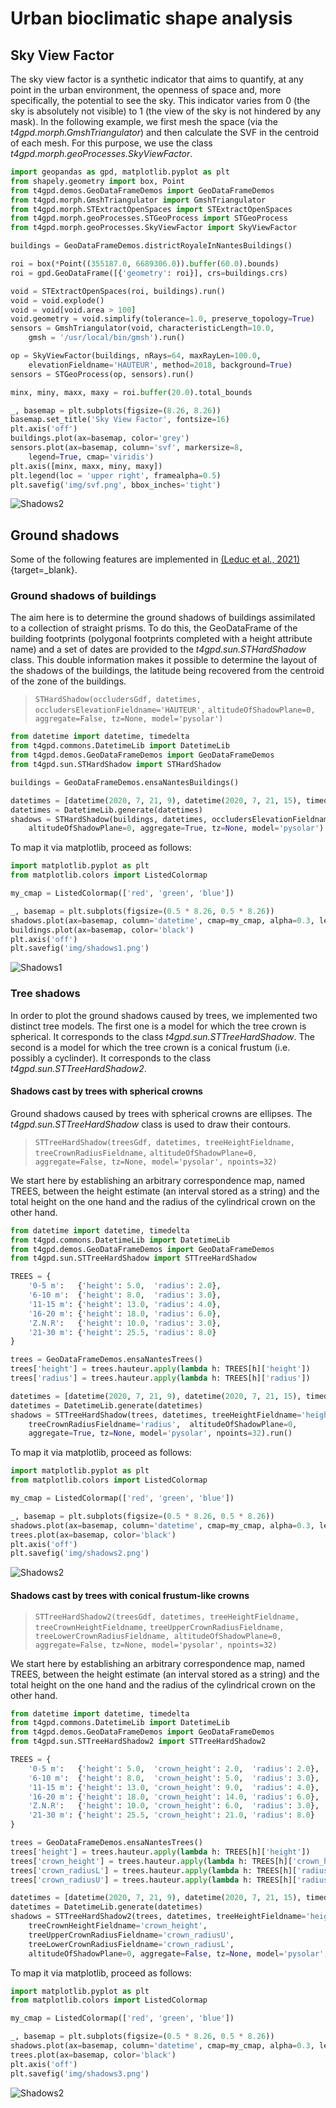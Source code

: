 # Urban bioclimatic shape analysis
## Sky View Factor

The sky view factor is a synthetic indicator that aims to quantify, at any point in the urban environment, the openness of space and, more specifically, the potential to see the sky. This indicator varies from 0 (the sky is absolutely not visible) to 1 (the view of the sky is not hindered by any mask). In the following example, we first mesh the space (via the *t4gpd.morph.GmshTriangulator*) and then calculate the SVF in the centroid of each mesh. For this purpose, we use the class *t4gpd.morph.geoProcesses.SkyViewFactor*.

```python
import geopandas as gpd, matplotlib.pyplot as plt
from shapely.geometry import box, Point
from t4gpd.demos.GeoDataFrameDemos import GeoDataFrameDemos
from t4gpd.morph.GmshTriangulator import GmshTriangulator
from t4gpd.morph.STExtractOpenSpaces import STExtractOpenSpaces
from t4gpd.morph.geoProcesses.STGeoProcess import STGeoProcess
from t4gpd.morph.geoProcesses.SkyViewFactor import SkyViewFactor

buildings = GeoDataFrameDemos.districtRoyaleInNantesBuildings()

roi = box(*Point((355187.0, 6689306.0)).buffer(60.0).bounds)
roi = gpd.GeoDataFrame([{'geometry': roi}], crs=buildings.crs)

void = STExtractOpenSpaces(roi, buildings).run()
void = void.explode()
void = void[void.area > 100]
void.geometry = void.simplify(tolerance=1.0, preserve_topology=True)
sensors = GmshTriangulator(void, characteristicLength=10.0, 
	gmsh = '/usr/local/bin/gmsh').run()

op = SkyViewFactor(buildings, nRays=64, maxRayLen=100.0,
	elevationFieldname='HAUTEUR', method=2018, background=True)
sensors = STGeoProcess(op, sensors).run()

minx, miny, maxx, maxy = roi.buffer(20.0).total_bounds

_, basemap = plt.subplots(figsize=(8.26, 8.26))
basemap.set_title('Sky View Factor', fontsize=16)
plt.axis('off')
buildings.plot(ax=basemap, color='grey')
sensors.plot(ax=basemap, column='svf', markersize=8, 
	legend=True, cmap='viridis')
plt.axis([minx, maxx, miny, maxy])
plt.legend(loc = 'upper right', framealpha=0.5)
plt.savefig('img/svf.png', bbox_inches='tight')
```

![Shadows2](img/svf.png)

## Ground shadows

Some of the following features are implemented in [(Leduc et al.,
2021)](https://hal.archives-ouvertes.fr/hal-03368426/document){target=_blank}.

### Ground shadows of buildings

The aim here is to determine the ground shadows of buildings
assimilated to a collection of straight prisms. To do this, the
GeoDataFrame of the building footprints (polygonal footprints
completed with a height attribute name) and a set of dates are
provided to the *t4gpd.sun.STHardShadow* class. This double
information makes it possible to determine the layout of the shadows
of the buildings, the latitude being recovered from the centroid of
the zone of the buildings.

> `STHardShadow(occludersGdf, datetimes, occludersElevationFieldname='HAUTEUR',`
> `altitudeOfShadowPlane=0, aggregate=False, tz=None, model='pysolar')`

```python
from datetime import datetime, timedelta
from t4gpd.commons.DatetimeLib import DatetimeLib
from t4gpd.demos.GeoDataFrameDemos import GeoDataFrameDemos
from t4gpd.sun.STHardShadow import STHardShadow

buildings = GeoDataFrameDemos.ensaNantesBuildings()

datetimes = [datetime(2020, 7, 21, 9), datetime(2020, 7, 21, 15), timedelta(hours=3)]
datetimes = DatetimeLib.generate(datetimes)
shadows = STHardShadow(buildings, datetimes, occludersElevationFieldname='HAUTEUR',
	altitudeOfShadowPlane=0, aggregate=True, tz=None, model='pysolar').run()
```

To map it via matplotlib, proceed as follows:

```python
import matplotlib.pyplot as plt
from matplotlib.colors import ListedColormap

my_cmap = ListedColormap(['red', 'green', 'blue'])

_, basemap = plt.subplots(figsize=(0.5 * 8.26, 0.5 * 8.26))
shadows.plot(ax=basemap, column='datetime', cmap=my_cmap, alpha=0.3, legend=True)
buildings.plot(ax=basemap, color='black')
plt.axis('off')
plt.savefig('img/shadows1.png')
```

![Shadows1](img/shadows1.png)

### Tree shadows

In order to plot the ground shadows caused by trees, we implemented
two distinct tree models. The first one is a model for which the tree
crown is spherical. It corresponds to the class
*t4gpd.sun.STTreeHardShadow*. The second is a model for which the tree
crown is a conical frustum (i.e. possibly a cyclinder). It corresponds
to the class *t4gpd.sun.STTreeHardShadow2*.

#### Shadows cast by trees with spherical crowns

Ground shadows caused by trees with spherical crowns are ellipses. The
*t4gpd.sun.STTreeHardShadow* class is used to draw their contours.

> `STTreeHardShadow(treesGdf, datetimes, treeHeightFieldname, treeCrownRadiusFieldname,`
> `altitudeOfShadowPlane=0, aggregate=False, tz=None, model='pysolar', npoints=32)`

We start here by establishing an arbitrary correspondence map, named
TREES, between the height estimate (an interval stored as a string)
and the total height on the one hand and the radius of the cylindrical
crown on the other hand.

```python
from datetime import datetime, timedelta
from t4gpd.commons.DatetimeLib import DatetimeLib
from t4gpd.demos.GeoDataFrameDemos import GeoDataFrameDemos
from t4gpd.sun.STTreeHardShadow import STTreeHardShadow

TREES = {
	'0-5 m':   {'height': 5.0,  'radius': 2.0},
	'6-10 m':  {'height': 8.0,  'radius': 3.0},
	'11-15 m': {'height': 13.0, 'radius': 4.0},
	'16-20 m': {'height': 18.0, 'radius': 6.0},
	'Z.N.R':   {'height': 10.0, 'radius': 3.0},
	'21-30 m': {'height': 25.5, 'radius': 8.0}
}

trees = GeoDataFrameDemos.ensaNantesTrees()
trees['height'] = trees.hauteur.apply(lambda h: TREES[h]['height'])
trees['radius'] = trees.hauteur.apply(lambda h: TREES[h]['radius'])

datetimes = [datetime(2020, 7, 21, 9), datetime(2020, 7, 21, 15), timedelta(hours=3)]
datetimes = DatetimeLib.generate(datetimes)
shadows = STTreeHardShadow(trees, datetimes, treeHeightFieldname='height',
	treeCrownRadiusFieldname='radius',  altitudeOfShadowPlane=0, 
	aggregate=True, tz=None, model='pysolar', npoints=32).run()
```

To map it via matplotlib, proceed as follows:

```python
import matplotlib.pyplot as plt
from matplotlib.colors import ListedColormap

my_cmap = ListedColormap(['red', 'green', 'blue'])

_, basemap = plt.subplots(figsize=(0.5 * 8.26, 0.5 * 8.26))
shadows.plot(ax=basemap, column='datetime', cmap=my_cmap, alpha=0.3, legend=True)
trees.plot(ax=basemap, color='black')
plt.axis('off')
plt.savefig('img/shadows2.png')
```

![Shadows2](img/shadows2.png)

#### Shadows cast by trees with conical frustum-like crowns

> `STTreeHardShadow2(treesGdf, datetimes, treeHeightFieldname, treeCrownHeightFieldname,`
> `treeUpperCrownRadiusFieldname, treeLowerCrownRadiusFieldname, altitudeOfShadowPlane=0,`
> `aggregate=False, tz=None, model='pysolar', npoints=32)`


We start here by establishing an arbitrary correspondence map, named
TREES, between the height estimate (an interval stored as a string)
and the total height on the one hand and the radius of the cylindrical
crown on the other hand.

```python
from datetime import datetime, timedelta
from t4gpd.commons.DatetimeLib import DatetimeLib
from t4gpd.demos.GeoDataFrameDemos import GeoDataFrameDemos
from t4gpd.sun.STTreeHardShadow2 import STTreeHardShadow2

TREES = {
	'0-5 m':   {'height': 5.0,  'crown_height': 2.0,  'radius': 2.0},
	'6-10 m':  {'height': 8.0,  'crown_height': 5.0,  'radius': 3.0},
	'11-15 m': {'height': 13.0, 'crown_height': 9.0,  'radius': 4.0},
	'16-20 m': {'height': 18.0, 'crown_height': 14.0, 'radius': 6.0},
	'Z.N.R':   {'height': 10.0, 'crown_height': 6.0,  'radius': 3.0},
	'21-30 m': {'height': 25.5, 'crown_height': 21.0, 'radius': 8.0}
}

trees = GeoDataFrameDemos.ensaNantesTrees()
trees['height'] = trees.hauteur.apply(lambda h: TREES[h]['height'])
trees['crown_height'] = trees.hauteur.apply(lambda h: TREES[h]['crown_height'])
trees['crown_radiusL'] = trees.hauteur.apply(lambda h: TREES[h]['radius'])
trees['crown_radiusU'] = trees.hauteur.apply(lambda h: TREES[h]['radius']-1.5)

datetimes = [datetime(2020, 7, 21, 9), datetime(2020, 7, 21, 15), timedelta(hours=3)]
datetimes = DatetimeLib.generate(datetimes)
shadows = STTreeHardShadow2(trees, datetimes, treeHeightFieldname='height',
	treeCrownHeightFieldname='crown_height',
	treeUpperCrownRadiusFieldname='crown_radiusU', 
	treeLowerCrownRadiusFieldname='crown_radiusL',
	altitudeOfShadowPlane=0, aggregate=False, tz=None, model='pysolar', npoints=32).run()
```

To map it via matplotlib, proceed as follows:

```python
import matplotlib.pyplot as plt
from matplotlib.colors import ListedColormap

my_cmap = ListedColormap(['red', 'green', 'blue'])

_, basemap = plt.subplots(figsize=(0.5 * 8.26, 0.5 * 8.26))
shadows.plot(ax=basemap, column='datetime', cmap=my_cmap, alpha=0.3, legend=True)
trees.plot(ax=basemap, color='black')
plt.axis('off')
plt.savefig('img/shadows3.png')
```

![Shadows2](img/shadows3.png)

<!--
## Comfort Indexes
### Mean radiant temperature

```python
from t4gpd.comfort.MeanRadiantTemperature import MeanRadiantTemperature
from t4gpd.morph.geoProcesses.STGeoProcess import STGeoProcess

op = MeanRadiantTemperature(measuresGdf)
mrtGdf = STGeoProcess(op, measuresGdf).run()
```

### Empirical Thermal Indexes

```python
from t4gpd.comfort.EmpiricalThermalIndexes import EmpiricalThermalIndexes
from t4gpd.morph.geoProcesses.STGeoProcess import STGeoProcess

measuresGdf['TC_mean'] = (measuresGdf['Temp_C_Avg(1)'] + measuresGdf['Temp_C_Avg(2)']) / 2.0

op = EmpiricalThermalIndexes(measuresGdf, AirTC='TC_mean')
etiGdf = STGeoProcess(op, measuresGdf).run()
```

### Linear Thermal Indexes

```python
from t4gpd.comfort.LinearThermalIndexes import LinearThermalIndexes
from t4gpd.morph.geoProcesses.STGeoProcess import STGeoProcess

measuresGdf['TC_mean'] = (measuresGdf['Temp_C_Avg(1)'] + measuresGdf['Temp_C_Avg(2)']) / 2.0

op = LinearThermalIndexes(measuresGdf, AirTC='TC_mean')
ltiGdf = STGeoProcess(op, measuresGdf).run()
```

### Universal Thermal Indexes

```python
from t4gpd.comfort.MeanRadiantTemperature import MeanRadiantTemperature
from t4gpd.comfort.UniversalThermalIndexes import UniversalThermalIndexes
from t4gpd.morph.geoProcesses.STGeoProcess import STGeoProcess

measuresGdf['TC_mean'] = (measuresGdf['Temp_C_Avg(1)'] + measuresGdf['Temp_C_Avg(2)']) / 2.0

op1 = MeanRadiantTemperature(measuresGdf)
mrtGdf = STGeoProcess(op1, measuresGdf).run()

op2 = UniversalThermalIndexes(mrtGdf, AirTC='TC_mean')
mrtUtiGdf = STGeoProcess(op2, mrtGdf).run()
```
-->